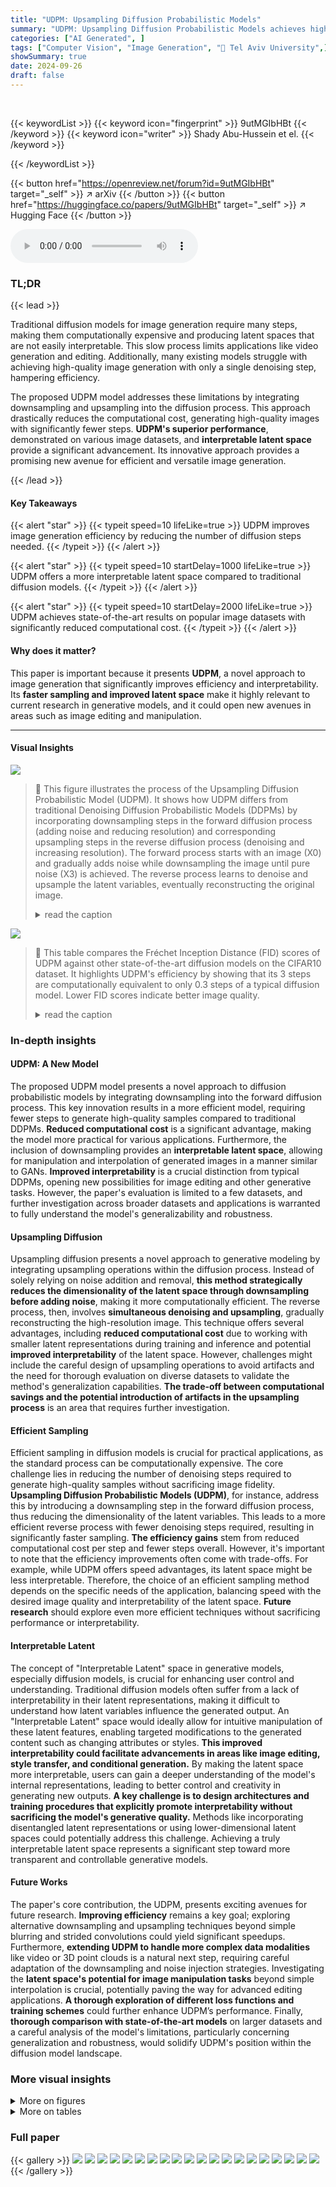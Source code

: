 ```yaml
---
title: "UDPM: Upsampling Diffusion Probabilistic Models"
summary: "UDPM: Upsampling Diffusion Probabilistic Models achieves high-quality image generation with fewer computations by incorporating downsampling and upsampling within the diffusion process."
categories: ["AI Generated", ]
tags: ["Computer Vision", "Image Generation", "🏢 Tel Aviv University",]
showSummary: true
date: 2024-09-26
draft: false
---
```


<br>

{{< keywordList >}}
{{< keyword icon="fingerprint" >}} 9utMGIbHBt {{< /keyword >}}
{{< keyword icon="writer" >}} Shady Abu-Hussein et el. {{< /keyword >}}
 
{{< /keywordList >}}

{{< button href="https://openreview.net/forum?id=9utMGIbHBt" target="_self" >}}
↗ arXiv
{{< /button >}}
{{< button href="https://huggingface.co/papers/9utMGIbHBt" target="_self" >}}
↗ Hugging Face
{{< /button >}}



<audio controls>
    <source src="https://ai-paper-reviewer.com/9utMGIbHBt/podcast.wav" type="audio/wav">
    Your browser does not support the audio element.
</audio>


### TL;DR


{{< lead >}}

Traditional diffusion models for image generation require many steps, making them computationally expensive and producing latent spaces that are not easily interpretable.  This slow process limits applications like video generation and editing.  Additionally, many existing models struggle with achieving high-quality image generation with only a single denoising step, hampering efficiency.



The proposed UDPM model addresses these limitations by integrating downsampling and upsampling into the diffusion process. This approach drastically reduces the computational cost, generating high-quality images with significantly fewer steps.  **UDPM's superior performance**, demonstrated on various image datasets,  and **interpretable latent space** provide a significant advancement. Its innovative approach provides a promising new avenue for efficient and versatile image generation.

{{< /lead >}}


#### Key Takeaways

{{< alert "star" >}}
{{< typeit speed=10 lifeLike=true >}} UDPM improves image generation efficiency by reducing the number of diffusion steps needed. {{< /typeit >}}
{{< /alert >}}

{{< alert "star" >}}
{{< typeit speed=10 startDelay=1000 lifeLike=true >}} UDPM offers a more interpretable latent space compared to traditional diffusion models. {{< /typeit >}}
{{< /alert >}}

{{< alert "star" >}}
{{< typeit speed=10 startDelay=2000 lifeLike=true >}} UDPM achieves state-of-the-art results on popular image datasets with significantly reduced computational cost. {{< /typeit >}}
{{< /alert >}}

#### Why does it matter?
This paper is important because it presents **UDPM**, a novel approach to image generation that significantly improves efficiency and interpretability.  Its **faster sampling and improved latent space** make it highly relevant to current research in generative models, and it could open new avenues in areas such as image editing and manipulation.

------
#### Visual Insights



![](https://ai-paper-reviewer.com/9utMGIbHBt/figures_0_1.jpg)

> 🔼 This figure illustrates the process of the Upsampling Diffusion Probabilistic Model (UDPM).  It shows how UDPM differs from traditional Denoising Diffusion Probabilistic Models (DDPMs) by incorporating downsampling steps in the forward diffusion process (adding noise and reducing resolution) and corresponding upsampling steps in the reverse diffusion process (denoising and increasing resolution). The forward process starts with an image (X0) and gradually adds noise while downsampling the image until pure noise (X3) is achieved.  The reverse process learns to denoise and upsample the latent variables, eventually reconstructing the original image.
> <details>
> <summary>read the caption</summary>
> Figure 1: The Upsampling Diffusion Probabilistic Model (UDPM) scheme for 3 diffusion steps (L = 3). In addition to the gradual noise perturbation in traditional DDPMs, UDPM also downsamples the latent variables. Accordingly, in the reverse process, UDPM denoises and upsamples the latent variables to generate images from the data distribution.
> </details>





![](https://ai-paper-reviewer.com/9utMGIbHBt/tables_5_1.jpg)

> 🔼 This table compares the Fréchet Inception Distance (FID) scores of UDPM against other state-of-the-art diffusion models on the CIFAR10 dataset.  It highlights UDPM's efficiency by showing that its 3 steps are computationally equivalent to only 0.3 steps of a typical diffusion model.  Lower FID scores indicate better image quality.
> <details>
> <summary>read the caption</summary>
> Table 1: FID scores on the CIFAR10 dataset [22]. UDPM uses 3 steps, which are equivalent in terms of complexity to 0.3 of a single denoising step used in typical diffusion models like DDPM or EDM.
> </details>





### In-depth insights


#### UDPM: A New Model
The proposed UDPM model presents a novel approach to diffusion probabilistic models by integrating downsampling into the forward diffusion process.  This key innovation results in a more efficient model, requiring fewer steps to generate high-quality samples compared to traditional DDPMs.  **Reduced computational cost** is a significant advantage, making the model more practical for various applications.  Furthermore, the inclusion of downsampling provides an **interpretable latent space**, allowing for manipulation and interpolation of generated images in a manner similar to GANs.  **Improved interpretability** is a crucial distinction from typical DDPMs, opening new possibilities for image editing and other generative tasks.  However, the paper's evaluation is limited to a few datasets, and further investigation across broader datasets and applications is warranted to fully understand the model's generalizability and robustness.

#### Upsampling Diffusion
Upsampling diffusion presents a novel approach to generative modeling by integrating upsampling operations within the diffusion process.  Instead of solely relying on noise addition and removal, **this method strategically reduces the dimensionality of the latent space through downsampling before adding noise**, making it more computationally efficient. The reverse process, then, involves **simultaneous denoising and upsampling**, gradually reconstructing the high-resolution image. This technique offers several advantages, including **reduced computational cost** due to working with smaller latent representations during training and inference and potential **improved interpretability** of the latent space.  However, challenges might include the careful design of upsampling operations to avoid artifacts and the need for thorough evaluation on diverse datasets to validate the method's generalization capabilities. **The trade-off between computational savings and the potential introduction of artifacts in the upsampling process** is an area that requires further investigation.

#### Efficient Sampling
Efficient sampling in diffusion models is crucial for practical applications, as the standard process can be computationally expensive.  The core challenge lies in reducing the number of denoising steps required to generate high-quality samples without sacrificing image fidelity.  **Upsampling Diffusion Probabilistic Models (UDPM)**, for instance, address this by introducing a downsampling step in the forward diffusion process, thus reducing the dimensionality of the latent variables. This leads to a more efficient reverse process with fewer denoising steps required, resulting in significantly faster sampling.  **The efficiency gains** stem from reduced computational cost per step and fewer steps overall.  However, it's important to note that the efficiency improvements often come with trade-offs.  For example, while UDPM offers speed advantages, its latent space might be less interpretable.  Therefore, the choice of an efficient sampling method depends on the specific needs of the application, balancing speed with the desired image quality and interpretability of the latent space.  **Future research** should explore even more efficient techniques without sacrificing performance or interpretability.

#### Interpretable Latent
The concept of "Interpretable Latent" space in generative models, especially diffusion models, is crucial for enhancing user control and understanding.  Traditional diffusion models often suffer from a lack of interpretability in their latent representations, making it difficult to understand how latent variables influence the generated output. An "Interpretable Latent" space would ideally allow for intuitive manipulation of these latent features, enabling targeted modifications to the generated content such as changing attributes or styles.  **This improved interpretability could facilitate advancements in areas like image editing, style transfer, and conditional generation.**  By making the latent space more interpretable, users can gain a deeper understanding of the model's internal representations, leading to better control and creativity in generating new outputs.  **A key challenge is to design architectures and training procedures that explicitly promote interpretability without sacrificing the model's generative quality.**  Methods like incorporating disentangled latent representations or using lower-dimensional latent spaces could potentially address this challenge. Achieving a truly interpretable latent space represents a significant step toward more transparent and controllable generative models.

#### Future Works
The paper's core contribution, the UDPM, presents exciting avenues for future research. **Improving efficiency** remains a key goal; exploring alternative downsampling and upsampling techniques beyond simple blurring and strided convolutions could yield significant speedups.  Furthermore, **extending UDPM to handle more complex data modalities** like video or 3D point clouds is a natural next step, requiring careful adaptation of the downsampling and noise injection strategies.  Investigating the **latent space's potential for image manipulation tasks** beyond simple interpolation is crucial, potentially paving the way for advanced editing applications. **A thorough exploration of different loss functions and training schemes** could further enhance UDPM’s performance.  Finally, **thorough comparison with state-of-the-art models** on larger datasets and a careful analysis of the model's limitations, particularly concerning generalization and robustness, would solidify UDPM's position within the diffusion model landscape.


### More visual insights

<details>
<summary>More on figures
</summary>


![](https://ai-paper-reviewer.com/9utMGIbHBt/figures_2_1.jpg)

> 🔼 This figure shows 64x64 images of animals generated using the proposed unconditional Upsampling Diffusion Probabilistic Model (UDPM).  The model uses only three diffusion steps to generate these images.  The Fréchet Inception Distance (FID) score, a metric for evaluating the quality of generated images, is reported as 7.10142, indicating high fidelity.  The caption highlights the efficiency of the UDPM, noting that its three steps are computationally equivalent to only 0.3 of a single step in traditional diffusion models.
> <details>
> <summary>read the caption</summary>
> Figure 2: Generated 64 × 64 images of AFHQv2 [6] with FID=7.10142, produced using unconditional UDPM with only 3 steps, which are equivalent to 0.3 of a single typical 64 × 64 diffusion step.
> </details>



![](https://ai-paper-reviewer.com/9utMGIbHBt/figures_4_1.jpg)

> 🔼 This figure shows 64 examples of 64x64 images generated from the FFHQ dataset using the proposed UDPM model.  The model only required 3 diffusion steps, which is significantly fewer than traditional diffusion models.  The FID score of 7.41065 indicates high-quality image generation.
> <details>
> <summary>read the caption</summary>
> Figure 3: Generated 64 × 64 images of FFHQ with FID=7.41065, produced using unconditional UDPM with only 3 steps, which are equivalent to 0.3 of a single typical 64 × 64 diffusion step.
> </details>



![](https://ai-paper-reviewer.com/9utMGIbHBt/figures_5_1.jpg)

> 🔼 This figure illustrates the forward and reverse diffusion processes in the proposed Upsampling Diffusion Probabilistic Model (UDPM).  The forward process starts with data samples (X0) and iteratively adds noise while simultaneously downsampling the latent variables (X1, X2, X3).  Conversely, the reverse process starts with pure noise (XL) and gradually denoises and upsamples the latent variables to reconstruct the data samples (X0).  This contrasts with traditional DDPMs that only add noise and do not downsample, resulting in a more efficient generation process.
> <details>
> <summary>read the caption</summary>
> Figure 1: The Upsampling Diffusion Probabilistic Model (UDPM) scheme for 3 diffusion steps (L = 3). In addition to the gradual noise perturbation in traditional DDPMs, UDPM also downsamples the latent variables. Accordingly, in the reverse process, UDPM denoises and upsamples the latent variables to generate images from the data distribution.
> </details>



![](https://ai-paper-reviewer.com/9utMGIbHBt/figures_6_1.jpg)

> 🔼 This figure illustrates the training and sampling processes of the Upsampling Diffusion Probabilistic Model (UDPM). The training process involves downsampling an image using a blur filter and subsampling, adding noise, and training a neural network to predict the original image from the noisy, downsampled version.  The sampling process begins with pure noise and iteratively upsamples and denoises the image using the trained network to generate a sample from the data distribution.
> <details>
> <summary>read the caption</summary>
> Figure 4: The training and sampling procedures of UDPM. During the training phase, an image x0 is randomly selected from the dataset. It is then degraded using (9) to obtain a downsampled noisy version x1, which is then plugged into f(L)(.), that is trained to predict H<sup>L−1</sup>x0. In the sampling phase, we start from pure noise xL ~ N(0, I). This noise is passed through the network f(L)(.) to estimate H<sup>L−1</sup>x0, used to compute μ1 through (12), with Σ1 obtained from (11). Afterwards, xL−1 is drawn from N(μ1, Σ1) using the technique described in Appendix B.6. By repeating this procedure for L iterations, the final sample x0 is obtained.
> </details>



![](https://ai-paper-reviewer.com/9utMGIbHBt/figures_6_2.jpg)

> 🔼 This figure shows the results of latent space interpolation using UDPM. Four corner images are generated, and the intervening images are created by weighted mixtures of the corner images' latent noise.  This demonstrates the model's ability to generate images that smoothly transition between different styles.
> <details>
> <summary>read the caption</summary>
> Figure 5: Latent space interpolation for 64 × 64 generated images. The four corner images are interpolated by a weighted mixture of their latent noises, such that the other images are “in-between” images from the latent perspective, similar to what has been done in GANs [19].
> </details>



![](https://ai-paper-reviewer.com/9utMGIbHBt/figures_7_1.jpg)

> 🔼 This figure shows the results of latent space interpolation in the UDPM model.  Four corner images (different faces and animals) were generated using UDPM. The images in between these corners are generated by taking a weighted average of the latent noise vectors used to generate the corners. This demonstrates the UDPM model's ability to smoothly interpolate between different image samples in latent space, similar to what is possible with GANs. This highlights the interpretability of UDPM's latent space.
> <details>
> <summary>read the caption</summary>
> Figure 5: Latent space interpolation for 64 × 64 generated images. The four corner images are interpolated by a weighted mixture of their latent noises, such that the other images are “in-between” images from the latent perspective, similar to what has been done in GANs [19].
> </details>



![](https://ai-paper-reviewer.com/9utMGIbHBt/figures_9_1.jpg)

> 🔼 This figure shows the impact of different loss functions on the quality of generated images using the FFHQ64 dataset. Three different models were trained with different combinations of loss terms: (1)  l1 + lper + ladv (using all three loss terms,  l1 loss, perceptual loss, and adversarial loss), (2) l1 + lper (using l1 loss and perceptual loss), and (3) l1 (only using l1 loss). The results demonstrate that incorporating both perceptual and adversarial loss functions significantly improves the quality of generated images, as evidenced by the lower FID scores (Fréchet Inception Distance), and visual inspection of the generated images.  Lower FID scores indicate better image quality.
> <details>
> <summary>read the caption</summary>
> Figure 7: Visual comparison of the loss terms effect on the FFHQ64 dataset generation results.
> </details>



![](https://ai-paper-reviewer.com/9utMGIbHBt/figures_19_1.jpg)

> 🔼 This figure shows the top 8 principal components of a covariance matrix. The matrix was calculated from 128 images. These images were generated using a diffusion model. Two of the diffusion steps were fixed and a small amount of noise was added to the third step. Each row of images represents the principal components of the covariance matrix for a different diffusion step. This visualization helps to understand how the different diffusion steps affect the generated images.
> <details>
> <summary>read the caption</summary>
> Figure 8: The first 8 principal components of the covariance matrix computed over 128 images generated by fixing two diffusion steps and adding small perturbation noise to the third (indexed above).
> </details>



![](https://ai-paper-reviewer.com/9utMGIbHBt/figures_19_2.jpg)

> 🔼 This figure illustrates the process of the Upsampling Diffusion Probabilistic Model (UDPM).  It shows the forward diffusion process, where noise is gradually added to an image while simultaneously downsampling the latent representation. This is followed by the reverse process, where the model denoises and upsamples the latent representation to reconstruct the original image. The figure highlights the key difference between UDPM and traditional DDPMs: the incorporation of downsampling in the forward pass.
> <details>
> <summary>read the caption</summary>
> Figure 1: The Upsampling Diffusion Probabilistic Model (UDPM) scheme for 3 diffusion steps (L = 3). In addition to the gradual noise perturbation in traditional DDPMs, UDPM also downsamples the latent variables. Accordingly, in the reverse process, UDPM denoises and upsamples the latent variables to generate images from the data distribution.
> </details>



![](https://ai-paper-reviewer.com/9utMGIbHBt/figures_20_1.jpg)

> 🔼 This figure shows an example of latent space interpolation in the AFHQv2 dataset using the proposed UDPM model.  Four corner images are selected, and their latent noise vectors are linearly interpolated to create intermediate images. The resulting images demonstrate the model's ability to generate smooth transitions between different image features in the latent space, showcasing its ability to create meaningful interpolations.
> <details>
> <summary>read the caption</summary>
> Figure 10: AFHQv2 [6] latent space interpolation example. The four corner images are interpolated by a weighted mixture of their latent noises, such that the other images are “in-between” images from the latent perspective, similar to what has been done in GANs [19]. All the images are of size 64 × 64.
> </details>



![](https://ai-paper-reviewer.com/9utMGIbHBt/figures_21_1.jpg)

> 🔼 This figure demonstrates the ability of the UDPM model to perform latent space interpolation.  Four corner images were generated, and then intermediate images were created by blending the latent noise vectors of the corner images.  The result shows a smooth transition between images, indicating a well-structured and continuous latent space that supports meaningful interpolations.
> <details>
> <summary>read the caption</summary>
> Figure 5: Latent space interpolation for 64 × 64 generated images. The four corner images are interpolated by a weighted mixture of their latent noises, such that the other images are “in-between” images from the latent perspective, similar to what has been done in GANs [19].
> </details>



![](https://ai-paper-reviewer.com/9utMGIbHBt/figures_22_1.jpg)

> 🔼 This figure shows the results of latent space interpolation. Four corner images are generated, and the other images are generated by interpolating the latent noise of the corner images.  This demonstrates the model's ability to smoothly transition between different image styles in the latent space, similar to GANs.
> <details>
> <summary>read the caption</summary>
> Figure 5: Latent space interpolation for 64 × 64 generated images. The four corner images are interpolated by a weighted mixture of their latent noises, such that the other images are “in-between” images from the latent perspective, similar to what has been done in GANs [19].
> </details>



![](https://ai-paper-reviewer.com/9utMGIbHBt/figures_23_1.jpg)

> 🔼 This figure demonstrates the effect of swapping latent variables (noise maps) between two generated images. By replacing the noise map from one image with the corresponding noise map from another at each diffusion step (l=1,2,3), the figure shows how the change at each step affects the final generated image.  This illustrates the impact of different noise levels at various stages of the generation process and highlights the model's ability to interpret and manipulate intermediate representations. 
> <details>
> <summary>read the caption</summary>
> Figure 13: Latent variable swapping: Given the left and right images with the noise maps used for generating them, we replace the l-th noise map of the image on the right with the l-th noise map of the image on the left to see how each diffusion step affect the result (middle columns).
> </details>



![](https://ai-paper-reviewer.com/9utMGIbHBt/figures_24_1.jpg)

> 🔼 This figure shows 100 sample images generated from the CIFAR10 dataset using the proposed conditional Upsampling Diffusion Probabilistic Model (UDPM).  The model only requires 3 diffusion steps to generate these images, which is significantly less than traditional diffusion models.  Each image is 32x32 pixels and represents one of the 10 classes in the CIFAR10 dataset.
> <details>
> <summary>read the caption</summary>
> Figure 14: Generated 32 × 32 images of CIFAR10 [22] using conditional UDPM, requiring only 3 diffusion steps; equivalent to 0.3 traditional denoising step.
> </details>



</details>




<details>
<summary>More on tables
</summary>


![](https://ai-paper-reviewer.com/9utMGIbHBt/tables_8_1.jpg)
> 🔼 This table compares the Fréchet Inception Distance (FID) scores of UDPM against other state-of-the-art diffusion models on the CIFAR10 dataset.  It highlights UDPM's superior performance, achieving a lower FID score with significantly fewer steps (3) than other models, which require 1 to 35 steps. The table emphasizes that UDPM's 3 steps are computationally equivalent to just 0.3 of a single step in traditional diffusion models, showcasing its efficiency.
> <details>
> <summary>read the caption</summary>
> Table 1: FID scores on the CIFAR10 dataset [22]. UDPM uses 3 steps, which are equivalent in terms of complexity to 0.3 of a single denoising step used in typical diffusion models like DDPM or EDM.
> </details>

![](https://ai-paper-reviewer.com/9utMGIbHBt/tables_17_1.jpg)
> 🔼 This table compares the Fréchet Inception Distance (FID) scores achieved by UDPM and EDM on the FFHQ and AFHQv2 datasets.  FID is a metric used to evaluate the quality of generated images, with lower scores indicating better quality.  The table highlights that UDPM achieves comparable or better FID scores with significantly fewer computational steps.  Specifically, UDPM's 3 steps are equivalent to only 0.3 steps of the EDM model, showcasing UDPM's computational efficiency.
> <details>
> <summary>read the caption</summary>
> Table 2: FID scores comparison between UDPM and EDM [18] on the FFHQ [19] and AFHQv2 [6] datasets. UDPM requires 3 diffusion steps, which is equivalent to 0.3 denoising steps of EDM.
> </details>

![](https://ai-paper-reviewer.com/9utMGIbHBt/tables_18_1.jpg)
> 🔼 This table presents the hyperparameters used during the training phase of the UDPM model for three different datasets: CIFAR10, AFHQv2, and FFHQ.  The hyperparameters include the learning rate, the number of warmup steps, batch size, dropout rate, optimizer used (Adam), and the number of GPUs used for training.  These settings were optimized for each dataset to achieve the best results.
> <details>
> <summary>read the caption</summary>
> Table 3: Training hyperparameters.
> </details>

![](https://ai-paper-reviewer.com/9utMGIbHBt/tables_18_2.jpg)
> 🔼 This table shows the hyperparameters used for the different datasets in the UDPM model.  These hyperparameters control various aspects of the model's architecture and training, such as the number of channels, the attention resolution, and the number of blocks per scale.  Different datasets may require different hyperparameter settings to achieve optimal performance.
> <details>
> <summary>read the caption</summary>
> Table 4: Model hyperparameters.
> </details>

![](https://ai-paper-reviewer.com/9utMGIbHBt/tables_18_3.jpg)
> 🔼 This table details the hyperparameters used for the discriminator network in the UDPM model, categorized by dataset (CIFAR10, AFHQv2, FFHQ).  The hyperparameters include the discriminator architecture (DDGAN [41]), the number of parameters, the number of channels at each layer, the number of input channels, the number of blocks per scale, the type of blocks used (NCSN down), the gradient penalty weight (from [41]), and the dropout rate.
> <details>
> <summary>read the caption</summary>
> Table 5: Discriminator network hyperparameters.
> </details>

</details>




### Full paper

{{< gallery >}}
<img src="https://ai-paper-reviewer.com/9utMGIbHBt/1.png" class="grid-w50 md:grid-w33 xl:grid-w25" />
<img src="https://ai-paper-reviewer.com/9utMGIbHBt/2.png" class="grid-w50 md:grid-w33 xl:grid-w25" />
<img src="https://ai-paper-reviewer.com/9utMGIbHBt/3.png" class="grid-w50 md:grid-w33 xl:grid-w25" />
<img src="https://ai-paper-reviewer.com/9utMGIbHBt/4.png" class="grid-w50 md:grid-w33 xl:grid-w25" />
<img src="https://ai-paper-reviewer.com/9utMGIbHBt/5.png" class="grid-w50 md:grid-w33 xl:grid-w25" />
<img src="https://ai-paper-reviewer.com/9utMGIbHBt/6.png" class="grid-w50 md:grid-w33 xl:grid-w25" />
<img src="https://ai-paper-reviewer.com/9utMGIbHBt/7.png" class="grid-w50 md:grid-w33 xl:grid-w25" />
<img src="https://ai-paper-reviewer.com/9utMGIbHBt/8.png" class="grid-w50 md:grid-w33 xl:grid-w25" />
<img src="https://ai-paper-reviewer.com/9utMGIbHBt/9.png" class="grid-w50 md:grid-w33 xl:grid-w25" />
<img src="https://ai-paper-reviewer.com/9utMGIbHBt/10.png" class="grid-w50 md:grid-w33 xl:grid-w25" />
<img src="https://ai-paper-reviewer.com/9utMGIbHBt/11.png" class="grid-w50 md:grid-w33 xl:grid-w25" />
<img src="https://ai-paper-reviewer.com/9utMGIbHBt/12.png" class="grid-w50 md:grid-w33 xl:grid-w25" />
<img src="https://ai-paper-reviewer.com/9utMGIbHBt/13.png" class="grid-w50 md:grid-w33 xl:grid-w25" />
<img src="https://ai-paper-reviewer.com/9utMGIbHBt/14.png" class="grid-w50 md:grid-w33 xl:grid-w25" />
<img src="https://ai-paper-reviewer.com/9utMGIbHBt/15.png" class="grid-w50 md:grid-w33 xl:grid-w25" />
<img src="https://ai-paper-reviewer.com/9utMGIbHBt/16.png" class="grid-w50 md:grid-w33 xl:grid-w25" />
<img src="https://ai-paper-reviewer.com/9utMGIbHBt/17.png" class="grid-w50 md:grid-w33 xl:grid-w25" />
<img src="https://ai-paper-reviewer.com/9utMGIbHBt/18.png" class="grid-w50 md:grid-w33 xl:grid-w25" />
<img src="https://ai-paper-reviewer.com/9utMGIbHBt/19.png" class="grid-w50 md:grid-w33 xl:grid-w25" />
<img src="https://ai-paper-reviewer.com/9utMGIbHBt/20.png" class="grid-w50 md:grid-w33 xl:grid-w25" />
{{< /gallery >}}